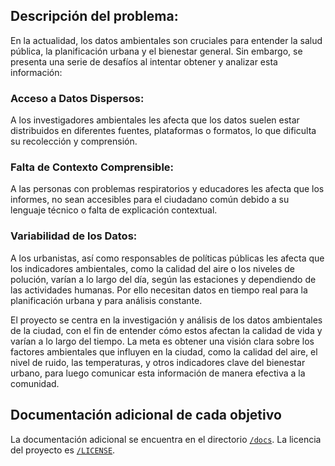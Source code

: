 ## Descripción del problema: 

En la actualidad, los datos ambientales son cruciales para entender la salud pública, la planificación urbana y el bienestar general. Sin embargo, se presenta una serie de desafíos al intentar obtener y analizar esta información:

### Acceso a Datos Dispersos: 
A los investigadores ambientales les afecta que los datos suelen estar distribuidos en diferentes fuentes, plataformas o formatos, lo que dificulta su recolección y comprensión. 

### Falta de Contexto Comprensible: 
A las personas con problemas respiratorios y educadores les afecta que los informes, no sean accesibles para el ciudadano común debido a su lenguaje técnico o falta de explicación contextual.

### Variabilidad de los Datos: 
A los urbanistas, así como responsables de políticas públicas les afecta que los indicadores ambientales, como la calidad del aire o los niveles de polución, varían a lo largo del día, según las estaciones y dependiendo de las actividades humanas. Por ello necesitan datos en tiempo real para la planificación urbana y para análisis constante.

El proyecto se centra en la investigación y análisis de los datos ambientales de la ciudad, con el fin de entender cómo estos afectan la calidad de vida y varían a lo largo del tiempo. La meta es obtener una visión clara sobre los factores ambientales que influyen en la ciudad, como la calidad del aire, el nivel de ruido, las temperaturas, y otros indicadores clave del bienestar urbano, para luego comunicar esta información de manera efectiva a la comunidad.


## Documentación adicional de cada objetivo

La documentación adicional se encuentra en el directorio [`/docs`](./docs).
La licencia del proyecto es  [`/LICENSE`](./LICENSE).

